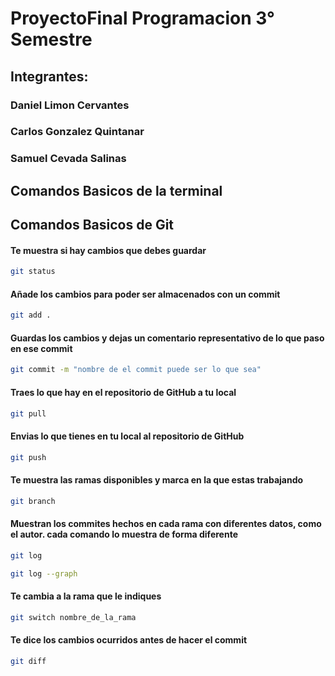 # ProyectoFinal Programacion 3° Semestre

## Integrantes:
### Daniel Limon Cervantes
### Carlos Gonzalez Quintanar
### Samuel Cevada Salinas

## Comandos Basicos de la terminal

## Comandos Basicos de Git
#### Te muestra si hay cambios que debes guardar
```bash
git status
```
#### Añade los cambios para poder ser almacenados con un commit
```bash
git add .
```
#### Guardas los cambios y dejas un comentario representativo de lo que paso en ese commit
```bash
git commit -m "nombre de el commit puede ser lo que sea"
```
#### Traes lo que hay en el repositorio de GitHub a tu local
```bash
git pull
```
#### Envias lo que tienes en tu local al repositorio de GitHub
```bash
git push
```
#### Te muestra las ramas disponibles y marca en la que estas trabajando
```bash
git branch
```
#### Muestran los commites hechos en cada rama con diferentes datos, como el autor. cada comando lo muestra de forma diferente
```bash
git log
```
```bash
git log --graph
```
#### Te cambia a la rama que le indiques
```bash
git switch nombre_de_la_rama
```
#### Te dice los cambios ocurridos antes de hacer el commit
```bash
git diff
```
